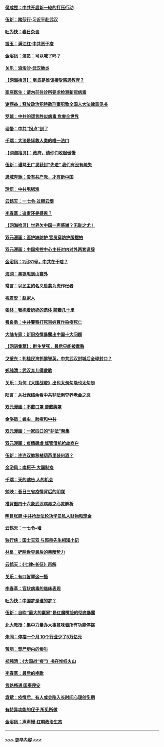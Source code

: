 #### [侯成罡：中共开启新一轮的打压行动](../pages/nsc993/n11935730.md?t=03130202) 
#### [伍新：踏莎行‧习近平赴武汉](../pages/nsc993/n11935157.md?t=03130202) 
#### [吐为快：春日杂谈](../pages/nsc993/n11934776.md?t=03130202) 
#### [振玉：满江红‧中共恶于疫](../pages/nsc993/n11934647.md?t=03130202) 
#### [金浴凤：演员：可以喊了吗？](../pages/nsc993/n11934602.md?t=03130202) 
#### [关乐：浪淘沙·武汉肺炎](../pages/nsc993/n11931792.md?t=03130202) 
#### [【网海拾贝】：到底是谁该接受感恩教育？](../pages/nsc993/n11931552.md?t=03130202) 
#### [家庭医生：请勿前往诊所要求检测新冠病毒](../pages/nsc993/n11929190.md?t=03130202) 
#### [谢燕益：释放政治犯特赦刑事犯致全国人大法律意见书](../pages/nsc993/n11928978.md?t=03130202) 
#### [罗琼：中共的谎言胜似病毒 危害全世界](../pages/nsc993/n11922636.md?t=03130202) 
#### [理悟：中共“拐点”到了](../pages/nsc993/n11928496.md?t=03130202) 
#### [千瑞：大法是拯救人类的唯一法门](../pages/nsc993/n11927637.md?t=03130202) 
#### [【网海拾贝】：政府，请你们收起傲慢](../pages/nsc993/n11926932.md?t=03130202) 
#### [伍新：谩骂王广发获封“先进” 我们有没有疏失](../pages/nsc993/n11926101.md?t=03130202) 
#### [思域奔驰：没有共产党，才有新中国](../pages/nsc993/n11926058.md?t=03130202) 
#### [理悟：中共甩锅难](../pages/nsc993/n11925355.md?t=03130202) 
#### [云鹤天：一七令·过眼云烟](../pages/nsc993/n11925284.md?t=03130202) 
#### [李春草：追责还是感恩？](../pages/nsc993/n11925274.md?t=03130202) 
#### [【网海拾贝】世界欠中国一声感谢？无耻之尤！](../pages/nsc993/n11925239.md?t=03130202) 
#### [双元漫画：医护缺防护 官员穿防护服摆拍](../pages/nsc993/n11923899.md?t=03130202) 
#### [双元漫画：中国疾控中心主任对内对外两套说辞](../pages/nsc993/n11921994.md?t=03130202) 
#### [金浴凤：2月31号，中共在干啥？](../pages/nsc993/n11922706.md?t=03130202) 
#### [海网：黑锅甩到山寨外](../pages/nsc993/n11922688.md?t=03130202) 
#### [常言：以民主的名义启蒙为虎作伥者](../pages/nsc993/n11922217.md?t=03130202) 
#### [祝君安：赵家人](../pages/nsc993/n11922209.md?t=03130202) 
#### [张林：我抱着奶奶的遗体 颠簸几十里](../pages/nsc993/n11920945.md?t=03130202) 
#### [费良勇：中共警察打死百姓算作染疫死亡](../pages/nsc993/n11919264.md?t=03130202) 
#### [大陆专家：新冠疫情暴露出中国十大问题](../pages/nsc993/n11919187.md?t=03130202) 
#### [【网语集萃】：醉生梦死，最后只能被煮熟](../pages/nsc993/n11918994.md?t=03130202) 
#### [戈壁东：判桂民海抓黎智英，中共武汉封城后全球封口？](../pages/nsc993/n11917982.md?t=03130202) 
#### [郑纯清：武汉弃儿得救歌](../pages/nsc993/n11917881.md?t=03130202) 
#### [关乐：为何《大国战疫》出也太匆匆隐也太匆匆](../pages/nsc993/n11917792.md?t=03130202) 
#### [陆言：从社保结余看中共非法剥夺养老金之恶](../pages/nsc993/n11917084.md?t=03130202) 
#### [双元漫画：不戴口罩 便戴胸罩](../pages/nsc993/n11916447.md?t=03130202) 
#### [金浴凤：蝗虫，肺疫和中共](../pages/nsc993/n11916904.md?t=03130202) 
#### [双元漫画：一家四口的“非法”聚集](../pages/nsc993/n11916378.md?t=03130202) 
#### [双元漫画：疫情肆虐 城管借机抢劫商户](../pages/nsc993/n11916310.md?t=03130202) 
#### [伍新：连连双肺移植葫芦里装何酒？](../pages/nsc993/n11913667.md?t=03130202) 
#### [金浴凤：南柯子·大国制疫](../pages/nsc993/n11913657.md?t=03130202) 
#### [千瑞：天的谴告  人的机会](../pages/nsc993/n11913309.md?t=03130202) 
#### [勉映：吾日三省疫情背后的阴谋](../pages/nsc993/n11913079.md?t=03130202) 
#### [推背图四十六象武汉病毒之心灵解析](../pages/nsc993/n11911761.md?t=03130202) 
#### [明目张胆 中共抢劫法轮功学员私人财物和现金](../pages/nsc993/n11910262.md?t=03130202) 
#### [云鹤天：一七令▪墙](../pages/nsc993/n11910627.md?t=03130202) 
#### [独行侠：国士无双 与郭泉先生相知小记](../pages/nsc993/n11910613.md?t=03130202) 
#### [林泉：铲除世界最后的黑暗势力](../pages/nsc993/n11909320.md?t=03130202) 
#### [云鹤天：《七律▪长征》再解](../pages/nsc993/n11909327.md?t=03130202) 
#### [关乐：有口皆罩这一捂](../pages/nsc993/n11908393.md?t=03130202) 
#### [李春草：官状病毒的临床表现](../pages/nsc993/n11908339.md?t=03130202) 
#### [吐为快：中国梦是谁的梦？](../pages/nsc993/n11906564.md?t=03130202) 
#### [伍新：自吹“最大的赢家”是红魔嘴脸的彻底暴露](../pages/nsc993/n11906407.md?t=03130202) 
#### [北大教授：集中力量办大事意味着所有功能停摆](../pages/nsc993/n11904800.md?t=03130202) 
#### [朱同：停摆一个月 10个行业少了5万亿元](../pages/nsc993/n11904498.md?t=03130202) 
#### [苦胆：焚尸炉内的惨叫](../pages/nsc993/n11904479.md?t=03130202) 
#### [郑纯清：《大国战“疫”》书在堆纸火山](../pages/nsc993/n11904450.md?t=03130202) 
#### [李春草：最后的挽歌](../pages/nsc993/n11904441.md?t=03130202) 
#### [言路畅通 国泰民安](../pages/nsc993/n11904222.md?t=03130202) 
#### [袁斌：疫情后，有人或会陷入长时间心理创伤期](../pages/nsc993/n11901514.md?t=03130202) 
#### [有特异功能的侄子 所见所做](../pages/nsc993/n11901154.md?t=03130202) 
#### [金浴凤：声声慢‧红朝政治生态](../pages/nsc993/n11899553.md?t=03130202) 

----
#### [ >>> 更早内容 <<< ](../indexes/nsc993-earlier.md)
